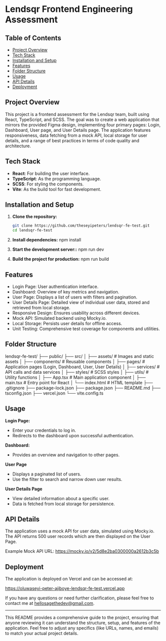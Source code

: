 # Lendsqr Frontend Engineering Assessment

## Table of Contents

- [Project Overview](#project-overview)
- [Tech Stack](#tech-stack)
- [Installation and Setup](#installation-and-setup)
- [Features](#features)
- [Folder Structure](#folder-structure)
- [Usage](#usage)
- [API Details](#api-details)
- [Deployment](#deployment)

## Project Overview

This project is a frontend assessment for the Lendsqr team, built using React, TypeScript, and SCSS. The goal was to create a web application that mirrors the provided Figma design, implementing four primary pages: Login, Dashboard, User page, and User Details page. The application features responsiveness, data fetching from a mock API, local storage for user details, and a range of best practices in terms of code quality and architecture.

## Tech Stack

- **React**: For building the user interface.
- **TypeScript**: As the programming language.
- **SCSS**: For styling the components.
- **Vite**: As the build tool for fast development.

## Installation and Setup

1. **Clone the repository:**

   ```bash
   git clone https://github.com/theseyipeters/lendsqr-fe-test.git
   cd lendsqr-fe-test
   ```

2. **Install dependencies:**
   npm install

3. **Start the development server::**
   npm run dev

4. **Build the project for production:**
   npm run build

## Features

- Login Page: User authentication interface.
- Dashboard: Overview of key metrics and navigation.
- User Page: Displays a list of users with filters and pagination.
- User Details Page: Detailed view of individual user data, stored and retrieved from local storage.
- Responsive Design: Ensures usability across different devices.
- Mock API: Simulated backend using Mocky.io.
- Local Storage: Persists user details for offline access.
- Unit Testing: Comprehensive test coverage for components and utilities.

## Folder Structure

lendsqr-fe-test/
├── public/
├── src/
│ ├── assets/ # Images and static assets
│ ├── components/ # Reusable components
│ ├── pages/ # Application pages (Login, Dashboard, User, User Details)
│ ├── services/ # API calls and data services
│ ├── styles/ # SCSS styles
│ ├── utils/ # Utility functions
│ ├── App.tsx # Main application component
│ ├── main.tsx # Entry point for React
│ └── index.html # HTML template
├── .gitignore
├── package-lock.json
├── package.json
├── README.md
├── tsconfig.json
├── vercel.json
└── vite.config.ts

## Usage

**Login Page:**

- Enter your credentials to log in.
- Redirects to the dashboard upon successful authentication.

**Dashboard:**

- Provides an overview and navigation to other pages.

**User Page**

- Displays a paginated list of users.
- Use the filter to search and narrow down user results.

**User Details Page**

- View detailed information about a specific user.
- Data is fetched from local storage for persistence.

## API Details

The application uses a mock API for user data, simulated using Mocky.io. The API returns 500 user records which are then displayed on the User Page.

Example Mock API URL: https://mocky.io/v2/5d8e2ba0300000a2612b3c5b

## Deployment

The application is deployed on Vercel and can be accessed at:

https://oluwaseyi-peter-ajiboye-lendsqr-fe-test.vercel.app

If you have any questions or need further clarification, please feel free to contact me at hellosagethedev@gmail.com.

---

This README provides a comprehensive guide to the project, ensuring that anyone reviewing it can understand the structure, setup, and features of the application. Feel free to adjust any specifics (like URLs, names, and emails) to match your actual project details.
